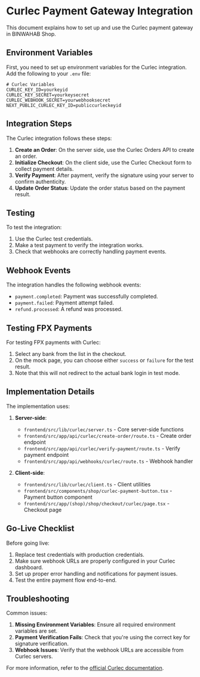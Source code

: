 # Curlec Payment Gateway Integration

This document explains how to set up and use the Curlec payment gateway in BINWAHAB Shop.

## Environment Variables

First, you need to set up environment variables for the Curlec integration. Add the following to your `.env` file:

```
# Curlec Variables
CURLEC_KEY_ID=yourkeyid
CURLEC_KEY_SECRET=yourkeysecret
CURLEC_WEBHOOK_SECRET=yourwebhooksecret
NEXT_PUBLIC_CURLEC_KEY_ID=publiccurleckeyid
```

## Integration Steps

The Curlec integration follows these steps:

1. **Create an Order**: On the server side, use the Curlec Orders API to create an order.
2. **Initialize Checkout**: On the client side, use the Curlec Checkout form to collect payment details.
3. **Verify Payment**: After payment, verify the signature using your server to confirm authenticity.
4. **Update Order Status**: Update the order status based on the payment result.

## Testing

To test the integration:

1. Use the Curlec test credentials.
2. Make a test payment to verify the integration works.
3. Check that webhooks are correctly handling payment events.

## Webhook Events

The integration handles the following webhook events:

- `payment.completed`: Payment was successfully completed.
- `payment.failed`: Payment attempt failed.
- `refund.processed`: A refund was processed.

## Testing FPX Payments

For testing FPX payments with Curlec:

1. Select any bank from the list in the checkout.
2. On the mock page, you can choose either `success` or `failure` for the test result.
3. Note that this will not redirect to the actual bank login in test mode.

## Implementation Details

The implementation uses:

1. **Server-side**:
   - `frontend/src/lib/curlec/server.ts` - Core server-side functions
   - `frontend/src/app/api/curlec/create-order/route.ts` - Create order endpoint
   - `frontend/src/app/api/curlec/verify-payment/route.ts` - Verify payment endpoint
   - `frontend/src/app/api/webhooks/curlec/route.ts` - Webhook handler

2. **Client-side**:
   - `frontend/src/lib/curlec/client.ts` - Client utilities
   - `frontend/src/components/shop/curlec-payment-button.tsx` - Payment button component
   - `frontend/src/app/(shop)/shop/checkout/curlec/page.tsx` - Checkout page

## Go-Live Checklist

Before going live:

1. Replace test credentials with production credentials.
2. Make sure webhook URLs are properly configured in your Curlec dashboard.
3. Set up proper error handling and notifications for payment issues.
4. Test the entire payment flow end-to-end.

## Troubleshooting

Common issues:

1. **Missing Environment Variables**: Ensure all required environment variables are set.
2. **Payment Verification Fails**: Check that you're using the correct key for signature verification.
3. **Webhook Issues**: Verify that the webhook URLs are accessible from Curlec servers.

For more information, refer to the [official Curlec documentation](https://curlec.com/docs/). 